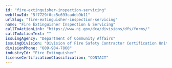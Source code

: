 ```yaml
---
id: "fire-extinguisher-inspection-servicing"
webflowId: "5f7729f0cc5c693cadeb9b11"
urlSlug: "fire-extinguisher-inspection-servicing"
name: "Fire Extinguisher Inspection & Servicing"
callToActionLink: "https://www.nj.gov/dca/divisions/dfs/forms/"
callToActionText: ""
issuingAgency: "Department of Community Affairs"
issuingDivision: "Division of Fire Safety Contractor Certification Unit"
divisionPhone: "609-984-7860"
industryId: "Fire Extinguisher"
licenseCertificationClassification: "CONTACT"
---
```

